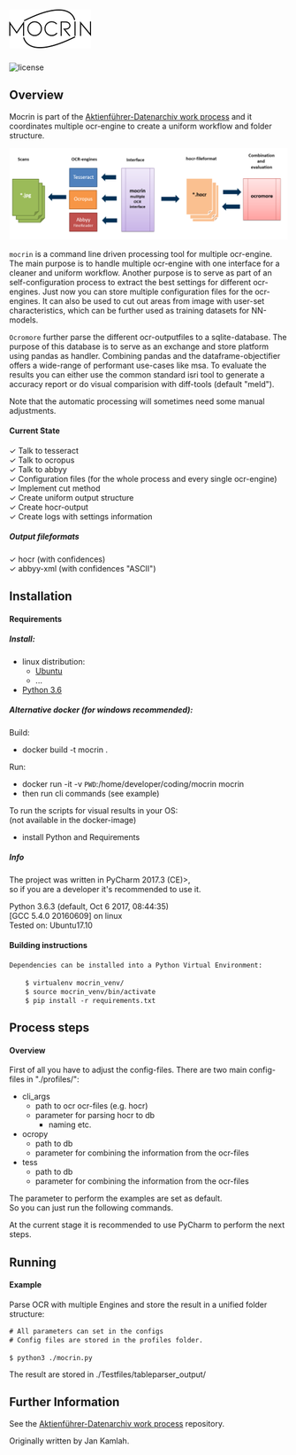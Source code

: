 ![mocrin](docs/img/mocrin_logo.png)
========================
![license](https://img.shields.io/badge/license-Apache%20License%202.0-blue.svg)

Overview
--------
Mocrin is part of the [Aktienführer-Datenarchiv work process][akf-link] and
it coordinates multiple ocr-engine to create a 
uniform workflow and folder structure.

![mocrin_process](docs/img/mocrin_process.png)

`mocrin` is a command line driven processing tool for multiple ocr-engine.  
The main purpose is to handle multiple ocr-engine with one interface for 
a cleaner and uniform workflow. Another purpose is to serve as part of an self-configuration
process to extract the best settings for different ocr-engines. 
Just now you can store multiple configuration files for the ocr-engines.
It can also be used to cut out areas from image with user-set characteristics, which
can be further used as training datasets for NN-models.

`Ocromore` further parse the different ocr-outputfiles to a sqlite-database.
The purpose of this database is to serve as an exchange and store platform using 
pandas as handler. Combining pandas and the dataframe-objectifier offers a 
wide-range of performant use-cases like msa. 
To evaluate the results you can either use the common standard
isri tool to generate a accuracy report or do visual comparision with diff-tools (default "meld").

Note that the automatic processing will sometimes need some manual adjustments.

#### Current State
✓  Talk to tesseract  
✓  Talk to ocropus    
✓  Talk to abbyy  
✓  Configuration files (for the whole process and every single ocr-engine)  
✓  Implement cut method  
✓  Create uniform output structure  
✓  Create hocr-output   
✓  Create logs with settings information   

##### Output fileformats
✓  hocr (with confidences)   
✓  abbyy-xml (with confidences "ASCII")
 
Installation
------------
#### Requirements

   ##### Install:
   
   - linux distribution:    
     - [Ubuntu][ubuntu-link]
     - ...
   - [Python 3.6][python-link]
   
   ##### Alternative docker (for windows recommended):
   
   Build:  
   
   - docker build -t mocrin .
   
   Run:  
   
   - docker run -it -v `PWD`:/home/developer/coding/mocrin mocrin 
   - then run cli commands (see example)
   
   To run the scripts for visual results in your OS:  
   (not available in the docker-image) 
     
   - install Python and Requirements   

   ##### Info
   The project was written in PyCharm 2017.3 (CE)>,   
   so if you are a developer it's recommended to use it. 

   Python 3.6.3 (default, Oct  6 2017, 08:44:35)   
   [GCC 5.4.0 20160609] on linux  
   Tested on: Ubuntu17.10
    
#### Building instructions

    Dependencies can be installed into a Python Virtual Environment:

        $ virtualenv mocrin_venv/
        $ source mocrin_venv/bin/activate
        $ pip install -r requirements.txt

Process steps
----------
#### Overview
First of all you have to adjust the config-files.
There are two main config-files in "./profiles/":
   + cli_args 
        + path to ocr ocr-files (e.g. hocr)
        + parameter for parsing hocr to db
            + naming etc.
   + ocropy 
      + path to db
      + parameter for combining the information from the ocr-files
   + tess 
        + path to db
        + parameter for combining the information from the ocr-files
        
The parameter to perform the examples are set as default.  
So you can just run the following commands.

At the current stage it is recommended to use PyCharm to perform the next steps.
 
Running
-------
#### Example
       
Parse OCR with multiple Engines and store the result in a unified folder structure:

    # All parameters can set in the configs
    # Config files are stored in the profiles folder.
    
    $ python3 ./mocrin.py
    
The result are stored in ./Testfiles/tableparser_output/

Further Information
-------------------
See the [Aktienführer-Datenarchiv work process][akf-link] repository.

Originally written by Jan Kamlah.


[ubuntu-link]: https://www.ubuntu.com/
[python-link]: https://www.anaconda.com/download/
[akf-link]:  https://github.com/JKamlah/Aktienfuehrer-Datenarchiv-Tools